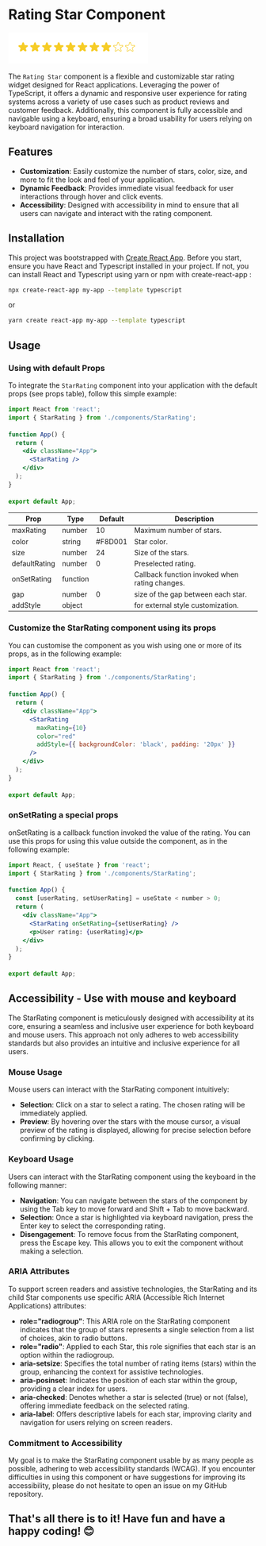 # Rating Star Component

<kbd>![Star rating](./star-rating.png)</kbd>

The `Rating Star` component is a flexible and customizable star rating widget designed for React applications. Leveraging the power of TypeScript, it offers a dynamic and responsive user experience for rating systems across a variety of use cases such as product reviews and customer feedback.
Additionally, this component is fully accessible and navigable using a keyboard, ensuring a broad usability for users relying on keyboard navigation for interaction.

## Features

- **Customization**: Easily customize the number of stars, color, size, and more to fit the look and feel of your application.
- **Dynamic Feedback**: Provides immediate visual feedback for user interactions through hover and click events.
- **Accessibility**: Designed with accessibility in mind to ensure that all users can navigate and interact with the rating component.

## Installation

This project was bootstrapped with [Create React App](https://github.com/facebook/create-react-app). Before you start, ensure you have React and Typescript installed in your project.
If not, you can install React and Typescript using yarn or npm with create-react-app :

```bash
npx create-react-app my-app --template typescript
```
or
```bash
yarn create react-app my-app --template typescript
```


## Usage

### Using with default Props

To integrate the `StarRating` component into your application with the default props (see props table), follow this simple example:

```jsx
import React from 'react';
import { StarRating } from './components/StarRating';

function App() {
  return (
    <div className="App">
      <StarRating />
    </div>
  );
}

export default App;
```

| Prop          | Type     | Default | Description                                    |
| ------------- | -------- | ------- | ---------------------------------------------- |
| maxRating     | number   | 10      | Maximum number of stars.                       |
| color         | string   | #F8D001 | Star color.                                    |
| size          | number   | 24      | Size of the stars.                             |
| defaultRating | number   | 0       | Preselected rating.                            |
| onSetRating   | function |         | Callback function invoked when rating changes. |
| gap           | number   | 0       | size of the gap between each star.             |
| addStyle      | object   |         | for external style customization.              |

### Customize the StarRating component using its props

You can customise the component as you wish using one or more of its props, as in the following example:

```jsx
import React from 'react';
import { StarRating } from './components/StarRating';

function App() {
  return (
    <div className="App">
      <StarRating
        maxRating={10}
        color="red"
        addStyle={{ backgroundColor: 'black', padding: '20px' }}
      />
    </div>
  );
}

export default App;
```

### onSetRating a special props

onSetRating is a callback function invoked the value of the rating. You can use this props for using this value outside the component, as in the following example:

```jsx
import React, { useState } from 'react';
import { StarRating } from './components/StarRating';

function App() {
  const [userRating, setUserRating] = useState < number > 0;
  return (
    <div className="App">
      <StarRating onSetRating={setUserRating} />
      <p>User rating: {userRating}</p>
    </div>
  );
}

export default App;
```

## Accessibility - Use with mouse and keyboard

The StarRating component is meticulously designed with accessibility at its core, ensuring a seamless and inclusive user experience for both keyboard and mouse users. This approach not only adheres to web accessibility standards but also provides an intuitive and inclusive experience for all users.

### Mouse Usage

Mouse users can interact with the StarRating component intuitively:
- **Selection**: Click on a star to select a rating. The chosen rating will be immediately applied.
- **Preview**: By hovering over the stars with the mouse cursor, a visual preview of the rating is displayed, allowing for precise selection before confirming by clicking.

### Keyboard Usage

Users can interact with the StarRating component using the keyboard in the following manner:
- **Navigation**: You can navigate between the stars of the component by using the Tab key to move forward and Shift + Tab to move backward.
- **Selection**: Once a star is highlighted via keyboard navigation, press the Enter key to select the corresponding rating.
- **Disengagement**: To remove focus from the StarRating component, press the Escape key. This allows you to exit the component without making a selection.

### ARIA Attributes
To support screen readers and assistive technologies, the StarRating and its child Star components use specific ARIA (Accessible Rich Internet Applications) attributes:

- **role="radiogroup"**: This ARIA role on the StarRating component indicates that the group of stars represents a single selection from a list of choices, akin to radio buttons.
- **role="radio"**: Applied to each Star, this role signifies that each star is an option within the radiogroup.
- **aria-setsize**: Specifies the total number of rating items (stars) within the group, enhancing the context for assistive technologies.
- **aria-posinset**: Indicates the position of each star within the group, providing a clear index for users.
- **aria-checked**: Denotes whether a star is selected (true) or not (false), offering immediate feedback on the selected rating.
- **aria-label**: Offers descriptive labels for each star, improving clarity and navigation for users relying on screen readers.

### Commitment to Accessibility

My goal is to make the StarRating component usable by as many people as possible, adhering to web accessibility standards (WCAG). If you encounter difficulties in using this component or have suggestions for improving its accessibility, please do not hesitate to open an issue on my GitHub repository.

## **That's all there is to it! Have fun and have a happy coding!** 😊
